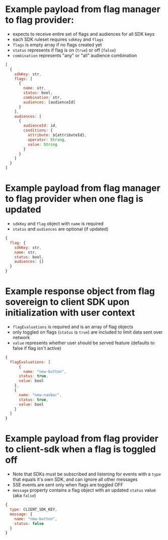 # Example payload from flag manager to flag provider:
- expects to receive entire set of flags and audiences for all SDK keys
- each SDK ruleset requires `sdkKey` and `flags`
- `flags` is empty array if no flags created yet
- `status` represents if flag is on (`true`) or off (`false`)
- `combination` represents "any" or "all" audience combination
```js
[
  {
    sdkKey: str,
    flags: [ 
      {
        name: str,
        status: bool, 
        combination: str,
        audiences: [audienceId]
      }
    ],
    audiences: [
      {
        audienceId: id,
        conditions: {
          attribute: ${attributeId},
          operator: String,
          value: String
        }
      }
    ]
  }
]
```
# Example payload from flag manager to flag provider when one flag is updated
- `sdkKey` and `flag` object with `name` is required
- `status` and `audiences` are optional (if updated) 
```js
{
  flag: {
    sdkKey: str,
    name: str,
    status: bool,
    audiences: []
  }
}
```

# Example response object from flag sovereign to client SDK upon initialization with user context
- `flagEvaluations` is required and is an array of flag objects
- only toggled on flags (`status` is `true`) are included to limit data sent over network
- `value` represents whether user should be served feature (defaults to false if flag isn't active)
```js
{
  flagEvaluations: [
      {
        name: "new-button",
      status: true, 
      value: bool 
    },
    {
      name: "new-navbar",
      status: true, 
      value: bool
    }
  ]
} 
```
# Example payload from flag provider to client-sdk when a flag is toggled off
- Note that SDKs must be subscribed and listening for events with a `type` that equals it's own SDK, and can ignore all other messages
- SSE events are sent only when flags are toggled OFF
- `message` property contains a flag object with an updated `status` value (aka `false`)
```js
{
  type: CLIENT_SDK_KEY, 
  message: {
    name: "new-button",
    status: false
  }
}
```